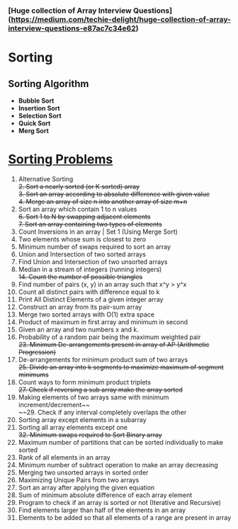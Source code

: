 ### [Huge collection of Array Interview Questions] (https://medium.com/techie-delight/huge-collection-of-array-interview-questions-e87ac7c34e62)


# Sorting

## Sorting Algorithm
- **Bubble Sort**
- **Insertion Sort**
- **Selection Sort**
- **Quick Sort**
- **Merg Sort**
# [Sorting Problems](https://www.geeksforgeeks.org/array-data-structure/array-sorting/)
1. Alternative Sorting<br/>
~~2. Sort a nearly sorted (or K sorted) array<br/>~~
~~3. Sort an array according to absolute difference with given value<br/>~~
~~4. Merge an array of size n into another array of size m+n<br/>~~
5. Sort an array which contain 1 to n values<br/>
~~6. Sort 1 to N by swapping adjacent elements~~<br/>
~~7. Sort an array containing two types of elements~~<br/>
8. Count Inversions in an array | Set 1 (Using Merge Sort)
9. Two elements whose sum is closest to zero
10. Minimum number of swaps required to sort an array
11. Union and Intersection of two sorted arrays
12. Find Union and Intersection of two unsorted arrays
13. Median in a stream of integers (running integers)<br/>~~14. Count the number of possible triangles~~<br/>
15. Find number of pairs (x, y) in an array such that x^y > y^x
16. Count all distinct pairs with difference equal to k
17. Print All Distinct Elements of a given integer array
18. Construct an array from its pair-sum array
19. Merge two sorted arrays with O(1) extra space
20. Product of maximum in first array and minimum in second
21. Given an array and two numbers x and k.
22. Probability of a random pair being the maximum weighted pair<br/>~~23. Minimum De-arrangements present in array of AP (Arithmetic Progression)~~<br/>
24. De-arrangements for minimum product sum of two arrays<br/>
~~25. Divide an array into k segments to maximize maximum of segment minimums~~<br/>
26. Count ways to form minimum product triplets<br/>
~~27. Check if reversing a sub array make the array sorted~~<br/>
28. Making elements of two arrays same with minimum increment/decrement~~<br/>
~~29. Check if any interval completely overlaps the other
30. Sorting array except elements in a subarray
31. Sorting all array elements except one<br/>
~~32. Minimum swaps required to Sort Binary array~~<br/>
33. Maximum number of partitions that can be sorted individually to make sorted
34. Rank of all elements in an array
35. Minimum number of subtract operation to make an array decreasing
36. Merging two unsorted arrays in sorted order
37. Maximizing Unique Pairs from two arrays
38. Sort an array after applying the given equation
39. Sum of minimum absolute difference of each array element
40. Program to check if an array is sorted or not (Iterative and Recursive)
41. Find elements larger than half of the elements in an array
42. Elements to be added so that all elements of a range are present in array
